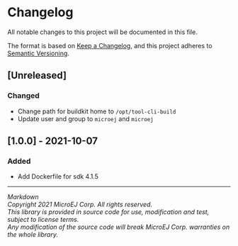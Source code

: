# Changelog
All notable changes to this project will be documented in this file.

The format is based on [Keep a Changelog](https://keepachangelog.com/en/1.0.0/),
and this project adheres to [Semantic Versioning](https://semver.org/spec/v2.0.0.html).

## [Unreleased]
### Changed
- Change path for buildkit home to ``/opt/tool-cli-build``
- Update user and group to ``microej`` and ``microej``

## [1.0.0] - 2021-10-07
### Added
- Add Dockerfile for sdk 4.1.5

---
_Markdown_  
_Copyright 2021 MicroEJ Corp. All rights reserved._  
_This library is provided in source code for use, modification and test, subject to license terms._  
_Any modification of the source code will break MicroEJ Corp. warranties on the whole library._ 
